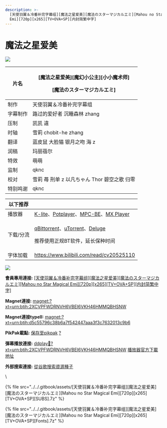 ```yaml
---
description: >-
  [天使羽翼＆冷番补完字幕组][魔法之星爱美][魔法のスターマジカルエミ][Mahou no Star Magical
  Emi][720p][x265][TV+OVA+SP][内封简繁中字]
---
```


# 魔法之星爱美

![](https://img.gejiba.com/images/4cc5f3eda628fcb9ad3ee1c78e4669be.jpg)

&#x20;

| 片名   | <p>[魔法之星爱美][魔幻小公主][小小魔术师]</p><p>[魔法のスターマジカルエミ]</p> |
| ---- | -------------------------------------------------- |
| 制作   | 天使羽翼＆冷番补完字幕组                                       |
| 字幕制作 | 路过的爱好者 沉睡森林 zhang                                  |
| 压制   | 凯凯  違                                              |
| 时轴   |  雪莉  chobit-he  zhang                              |
| 翻译   | 蓝皮鼠  大脸猫   银月之吻   海  z                             |
| 润稿   | 玛丽蓓尔                                               |
| 特效   | 萌萌                                                 |
| 监制   | qknc                                               |
| 校对   | 雪莉  苺  刑单  z  以凡ちゃん  Thor  碧空之歌  归零                |
| 特别鸣谢 | qknc                                               |

&#x20;

| 以下推荐  |                                                                                                                                                                                                                                              |
| ----- | -------------------------------------------------------------------------------------------------------------------------------------------------------------------------------------------------------------------------------------------- |
| 播放器   | [K-lite](https://codecguide.com/download\_kl.htm)、[Potplayer](https://potplayer.daum.net/)、[MPC-BE](https://sourceforge.net/projects/mpcbe/)、[MX Player](https://www.lanzoui.com/b688551)                                                    |
| 下载/分流 | <p><a href="https://github.com/c0re100/qBittorrent-Enhanced-Edition/releases">qBittorrent</a>、<a href="https://hungryxhz.lanzouu.com/iUAtd058gd4h">uTorrent</a>、<a href="https://deluge-torrent.org/">Deluge</a></p><p>推荐使用正规BT软件，延长保种时间</p> |
| 字体加载  | https://www.bilibili.com/read/cv20525110                                                                                                                                                                                                     |

&#x20;

![](https://img.gejiba.com/images/978071a1a11bf17e9f995c7a73e90c02.jpg)

**會員專用連接:** [\[天使羽翼＆冷番补完字幕组\]\[魔法之星爱美\]\[魔法のスターマジカルエミ\]\[Mahou no Star Magical Emi\]\[720p\]\[x265\]\[TV+OVA+SP\]\[内封简繁中字\]](https://dl.dmhy.org/2022/12/26/d5c55796c38b6a7f542447aaa3f3c7632013c9b6.torrent)

**Magnet連接:** [magnet:?xt=urn:btih:2XCVPFWDRNVH6VBEI6VKH46HMMQBHSNW](https://magnet/?xt=urn:btih:2XCVPFWDRNVH6VBEI6VKH46HMMQBHSNW\&dn=\&tr=http%3A%2F%2F104.143.10.186%3A8000%2Fannounce\&tr=udp%3A%2F%2F104.143.10.186%3A8000%2Fannounce\&tr=http%3A%2F%2Ftracker.openbittorrent.com%3A80%2Fannounce\&tr=http%3A%2F%2Ftracker3.itzmx.com%3A6961%2Fannounce\&tr=http%3A%2F%2Ftracker4.itzmx.com%3A2710%2Fannounce\&tr=http%3A%2F%2Ftracker.publicbt.com%3A80%2Fannounce\&tr=http%3A%2F%2Ftracker.prq.to%2Fannounce\&tr=http%3A%2F%2Fopen.acgtracker.com%3A1096%2Fannounce\&tr=https%3A%2F%2Ft-115.rhcloud.com%2Fonly\_for\_ylbud\&tr=http%3A%2F%2Ftracker1.itzmx.com%3A8080%2Fannounce\&tr=http%3A%2F%2Ftracker2.itzmx.com%3A6961%2Fannounce\&tr=udp%3A%2F%2Ftracker1.itzmx.com%3A8080%2Fannounce\&tr=udp%3A%2F%2Ftracker2.itzmx.com%3A6961%2Fannounce\&tr=udp%3A%2F%2Ftracker3.itzmx.com%3A6961%2Fannounce\&tr=udp%3A%2F%2Ftracker4.itzmx.com%3A2710%2Fannounce\&tr=https%3A%2F%2Ftracker.pterclub.com%2Fannounce)

**Magnet連接typeII:** [magnet:?xt=urn:btih:d5c55796c38b6a7f542447aaa3f3c7632013c9b6](https://magnet/?xt=urn:btih:d5c55796c38b6a7f542447aaa3f3c7632013c9b6)

**PikPak載點:** [保存至pikpak](https://drive.mypikpak.com/landing?\_\_add\_url=magnet:?xt=urn:btih:d5c55796c38b6a7f542447aaa3f3c7632013c9b6&\_\_source=dmhy&\_\_campaign=detail\&login=oauth) [?](https://www.mypikpak.com/)

**彈幕播放連接:** [ddplay:magnet:?xt=urn:btih:2XCVPFWDRNVH6VBEI6VKH46HMMQBHSNW](ddplay:magnet:?xt=urn:btih:2XCVPFWDRNVH6VBEI6VKH46HMMQBHSNW\&dn=\&tr=http%3A%2F%2F104.143.10.186%3A8000%2Fannounce\&tr=udp%3A%2F%2F104.143.10.186%3A8000%2Fannounce\&tr=http%3A%2F%2Ftracker.openbittorrent.com%3A80%2Fannounce\&tr=http%3A%2F%2Ftracker3.itzmx.com%3A6961%2Fannounce\&tr=http%3A%2F%2Ftracker4.itzmx.com%3A2710%2Fannounce\&tr=http%3A%2F%2Ftracker.publicbt.com%3A80%2Fannounce\&tr=http%3A%2F%2Ftracker.prq.to%2Fannounce\&tr=http%3A%2F%2Fopen.acgtracker.com%3A1096%2Fannounce\&tr=https%3A%2F%2Ft-115.rhcloud.com%2Fonly\_for\_ylbud\&tr=http%3A%2F%2Ftracker1.itzmx.com%3A8080%2Fannounce\&tr=http%3A%2F%2Ftracker2.itzmx.com%3A6961%2Fannounce\&tr=udp%3A%2F%2Ftracker1.itzmx.com%3A8080%2Fannounce\&tr=udp%3A%2F%2Ftracker2.itzmx.com%3A6961%2Fannounce\&tr=udp%3A%2F%2Ftracker3.itzmx.com%3A6961%2Fannounce\&tr=udp%3A%2F%2Ftracker4.itzmx.com%3A2710%2Fannounce\&tr=https%3A%2F%2Ftracker.pterclub.com%2Fannounce) [播放器官方下載地址](http://www.dandanplay.com/?from=dmhy)

**外部搜索連接:** [從谷歌搜索資源種子](https://www.google.com/search?oe=utf-8\&q=d5c55796c38b6a7f542447aaa3f3c7632013c9b6)

\


{% file src="../../.gitbook/assets/[天使羽翼＆冷番补完字幕组][魔法之星爱美][魔法のスターマジカルエミ][Mahou no Star Magical Emi][720p][x265][TV+OVA+SP][SUBS].7z" %}

{% file src="../../.gitbook/assets/[天使羽翼＆冷番补完字幕组][魔法之星爱美][魔法のスターマジカルエミ][Mahou no Star Magical Emi][720p][x265][TV+OVA+SP][Fonts].7z" %}
